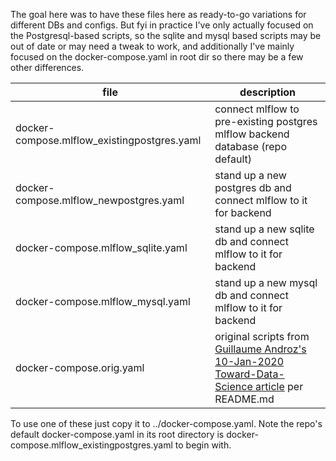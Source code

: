 The goal here was to have these files here as ready-to-go variations for
different DBs and configs.  But fyi in practice I've only actually focused on
the Postgresql-based scripts, so the sqlite and mysql based scripts may be out
of date or may need a tweak to work, and additionally I've mainly focused on
the docker-compose.yaml in root dir so there may be a few other differences.


| file                               | description |
|------------------------------------|-------------|
|docker-compose.mlflow_existingpostgres.yaml|connect mlflow to pre-existing postgres mlflow backend database (repo default)|
|docker-compose.mlflow_newpostgres.yaml|stand up a new postgres db and connect mlflow to it for backend|
|docker-compose.mlflow_sqlite.yaml   |stand up a new sqlite db and connect mlflow to it for backend|
|docker-compose.mlflow_mysql.yaml    |stand up a new mysql db and connect mlflow to it for backend|
|docker-compose.orig.yaml            |original scripts from [Guillaume Androz's 10-Jan-2020 Toward-Data-Science article](https://towardsdatascience.com/deploy-mlflow-with-docker-compose-8059f16b6039) per README.md|


To use one of these just copy it to ../docker-compose.yaml.
Note the repo's default docker-compose.yaml in its root directory is
docker-compose.mlflow_existingpostgres.yaml to begin with.


